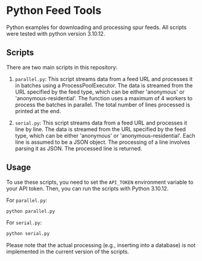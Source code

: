 # Python Feed Tools

Python examples for downloading and processing spur feeds. All scripts were tested with python version 3.10.12.

## Scripts

There are two main scripts in this repository:

1. `parallel.py`: This script streams data from a feed URL and processes it in batches using a ProcessPoolExecutor. The data is streamed from the URL specified by the feed type, which can be either 'anonymous' or 'anonymous-residential'. The function uses a maximum of 4 workers to process the batches in parallel. The total number of lines processed is printed at the end.

2. `serial.py`: This script streams data from a feed URL and processes it line by line. The data is streamed from the URL specified by the feed type, which can be either 'anonymous' or 'anonymous-residential'. Each line is assumed to be a JSON object. The processing of a line involves parsing it as JSON. The processed line is returned.

## Usage

To use these scripts, you need to set the `API_TOKEN` environment variable to your API token. Then, you can run the scripts with Python 3.10.12.

For `parallel.py`:

```bash
python parallel.py
```

For `serial.py`:

```bash
python serial.py
```

Please note that the actual processing (e.g., inserting into a database) is not implemented in the current version of the scripts.